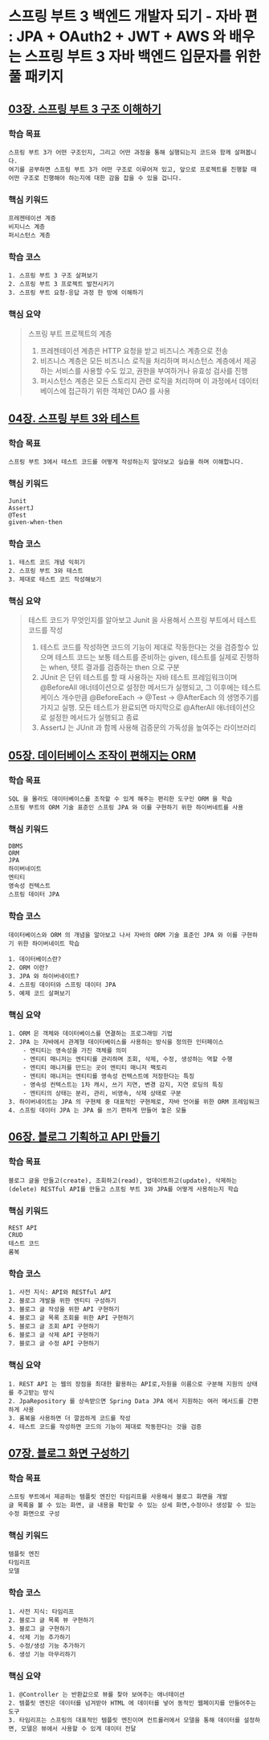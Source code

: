 # 스프링 부트 3 백엔드 개발자 되기 - 자바 편 : JPA + OAuth2 + JWT + AWS 와 배우는 스프링 부트 3 자바 백엔드 입문자를 위한 풀 패키지

## [03장. 스프링 부트 3 구조 이해하기](README-03.md)

### 학습 목표

    스프링 부트 3가 어떤 구조인지, 그리고 어떤 과정을 통해 실행되는지 코드와 함께 살펴봅니다.
    여기를 공부하면 스프링 부트 3가 어떤 구조로 이루어져 있고, 앞으로 프로젝트를 진행할 때 어떤 구조로 진행해야 하는지에 대한 감을 잡을 수 있을 겁니다.

### 핵심 키워드

    프레젠테이션 계증
    비지니스 계층
    퍼시스턴스 계층

### 학습 코스
    
    1. 스프링 부트 3 구조 살펴보기
    2. 스프링 부트 3 프로젝트 발전시키기
    3. 스프링 부트 요청-응답 과정 한 방에 이해하기

### 핵심 요약

> 스프링 부트 프로젝트의 계층
> 1. 프레젠테이션 계층은 HTTP 요청을 받고 비즈니스 계층으로 전송
> 2. 비즈니스 계층은 모든 비즈니스 로직을 처리하며 퍼시스턴스 계층에서 제공하는 서비스를 사용할 수도 있고, 권한을 부여하거나 유효성 검사를 진행
> 3. 퍼시스턴스 계층은 모든 스토리지 관련 로직을 처리하며 이 과정에서 데이터베이스에 접근하기 위한 객체인 DAO 를 사용

## [04장. 스프링 부트 3와 테스트](README-04.md)

### 학습 목표

    스프링 부트 3에서 테스트 코드를 어떻게 작성하는지 알아보고 실습을 하며 이해합니다.

### 핵심 키워드

    Junit
    AssertJ
    @Test
    given-when-then

### 학습 코스

    1. 테스트 코드 개념 익히기
    2. 스프링 부트 3와 테스트
    3. 제대로 테스트 코드 작성해보기

### 핵심 요약

> 테스트 코드가 무엇인지를 알아보고 Junit 을 사용해서 스프링 부트에서 테스트 코드를 작성
> 1. 테스트 코드를 작성하면 코드의 기능이 제대로 작동한다는 것을 검증할수 있으며 테스트 코드는 보통 테스트를 준비하는 given, 테스트를 실제로 진행하는 when, 텟트 결과를 검증하는 then 으로 구분
> 2. JUnit 은 단위 테스트를 할 때 사용하는 자바 테스트 프레임워크이며 @BeforeAll 애너테이션으로 설정한 메서드가 실행되고, 
>   그 이후에는 테스트 케이스 개수만큼 @BeforeEach -> @Test -> @AfterEach 의 생명주기를 가지고 실행.
>   모든 테스트가 완료되면 마지막으로 @AfterAll 애너테이션으로 설정한 메서드가 실행되고 종료
> 3. AssertJ 는 JUnit 과 함께 사용해 검증문의 가독성을 높여주는 라이브러리

## [05장. 데이터베이스 조작이 편해지는 ORM](README-05.md)

### 학습 목표

    SQL 을 몰라도 데이터베이스를 조작할 수 있게 해주는 편리한 도구인 ORM 을 학습
    스프링 부트의 ORM 기술 표준인 스프링 JPA 와 이를 구현하기 위한 하이버네트를 사용

### 핵심 키워드

    DBMS
    ORM
    JPA
    하이버네이트
    엔티티
    영속성 컨텍스트
    스프링 데이터 JPA

### 학습 코스

    데이터베이스와 ORM 의 개념을 알아보고 나서 자바의 ORM 기술 표준인 JPA 와 이를 구현하기 위한 하이버네이트 학습

    1. 데이터베이스란?
    2. ORM 이란?
    3. JPA 와 하이버네이트?
    4. 스프링 데이터와 스프링 데이터 JPA
    5. 예제 코드 살펴보기

### 핵심 요약

    1. ORM 은 객체와 데이터베이스를 연결하는 프로그래밍 기법
    2. JPA 는 자바에서 관계형 데이터베이스를 사용하는 방식을 정의한 인터페이스
        - 엔티티는 영속성을 가진 객체를 의미
        - 엔티티 매니저는 엔티티를 관리하며 조회, 삭제, 수정, 생성하는 역할 수행
        - 엔티티 매니저를 만드는 곳이 엔티티 매니저 팩토리
        - 엔티티 매니저는 엔티티를 영속성 컨텍스트에 저장한다는 특징
        - 영속성 컨텍스트는 1차 캐시, 쓰기 지연, 변경 감지, 지연 로딩의 특징
        - 엔티티의 상태는 분리, 관리, 비영속, 삭제 상태로 구분
    3. 하이버네이트는 JPA 의 구현체 중 대표적인 구현체로, 자바 언어를 위한 ORM 프레임워크
    4. 스프링 데이터 JPA 는 JPA 를 쓰기 편하게 만들어 놓은 모듈

## [06장. 블로그 기획하고 API 만들기](README-06.md)

### 학습 목표

    블로그 글을 만들고(create), 조회하고(read), 업데이트하고(update), 삭제하는(delete) RESTful API를 만들고 스프링 부트 3와 JPA를 어떻게 사용하는지 학습

### 핵심 키워드

    REST API
    CRUD
    테스트 코드
    롬복

### 학습 코스

    1. 사전 지식: API와 RESTful API
    2. 블로그 개발을 위한 엔티티 구성하기
    3. 블로그 글 작성을 위한 API 구현하기
    4. 블로그 글 목록 조회를 위한 API 구현하기
    5. 블로그 글 조회 API 구현하기
    6. 블로그 글 삭제 API 구현하기
    7. 블로그 글 수정 API 구현하기

### 핵심 요약

    1. REST API 는 웹의 장점을 최대한 활용하는 API로,자원을 이름으로 구분해 지원의 상태를 주고받는 방식
    2. JpaRepository 를 상속받으면 Spring Data JPA 에서 지원하는 여러 메서드를 간편하게 사용
    3. 롬복을 사용하면 더 깔끔하게 코드를 작성
    4. 테스트 코드를 작성하면 코드의 기능이 제대로 작동한다는 것을 검증

## [07장. 블로그 화면 구성하기](README-07.md)

### 학습 목표

    스프링 부트에서 제공하는 템플릿 엔진인 타임리프를 사용해서 블로그 화면을 개발
    글 목록을 볼 수 있는 화면, 글 내용을 확인할 수 있는 상세 화면,수정이나 생성할 수 있는 수정 화면으로 구성

### 핵심 키워드

    템플릿 엔진
    타임리프
    모델

### 학습 코스

    1. 사전 지식: 타임리프
    2. 블로그 글 목록 뷰 구현하기
    3. 블로그 글 구현하기
    4. 삭제 기능 추가하기
    5. 수정/생성 기능 추가하기
    6. 생성 기능 마무리하기

### 핵심 요약

    1. @Controller 는 반환값으로 뷰를 찾아 보여주는 애너테이션
    2. 템플릿 엔진은 데이터를 넘겨받아 HTML 에 데이터를 넣어 동적인 웹페이지를 만들어주는 도구
    3. 타임리프는 스프링의 대표적인 템플릿 엔진이며 컨트롤러에서 모델을 통해 데이터를 설정하면, 모델은 뷰에서 사용할 수 있게 데이터 전달


